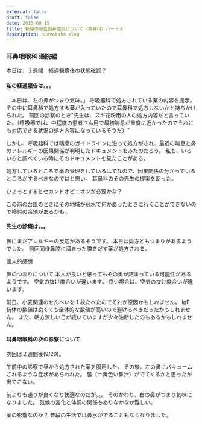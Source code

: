 ```yaml
---
external: false
draft: false
date: 2015-09-15
title: 新種の慢性副鼻腔炎について（耳鼻科）パート８
description: nuovotaka blog
---
```


### 耳鼻咽喉科 通院編

本日は、２週間　経過観察後の状態確認？

#### 私の経過報告は。。。

「本日は、左の鼻がつまり気味。」
呼吸器科で処方されている薬の内容を提示。
その中に耳鼻科で処方する薬が入っていたので耳鼻科で処方しないかと持ちかけられた。
前回の診察のとき"先生は、スギ花粉用の人の処方内容だと言っていた。（呼吸器では、中程度の患者さん用で最初喘息が重度に近かったのでそれにも対応できる状況の処方内容になっているそうだ）"

しかし、呼吸器科では喘息のガイドラインに沿って処方がされ、最近の喘息と鼻のアレルギーの因果関係が判明したドキュメントをみたのだろう。
私も、いろいろと調べている時にそのドキュメントを見たことがある。

処方しているところで薬の管理をしているはずなので、因果関係の分かっているところがするべきなのではと思い。
耳鼻科のその先生の提案を断った。

ひょっとするとセカンドオピニオンが必要かな？

この前の台風のときにその地域が冠水で何かあったときに行くことができないので検討の余地があるかも。

#### 先生の診察は。。。

鼻にまだアレルギーの反応があるそうです。
本日は両方ともつまりがあるようでした。
前回同様鼻腔に溜まった膿をだす薬が処方される。

個人的感想

鼻のつまりについて
本人が良いと思ってもその奥が詰まっている可能性があるようです。
空気の抜け度合いが違います。
良い場合は、空気の抜け度合いが違います。

前日、小麦関連のせんべいを１枚たべたのでそれが原因かもしれません。
IgE 抗体の数値は良くても全体的な数値が高いので避けるべきだったかもしれません。
また、朝方涼しい日が続いていますが少々油断したのもあるかもしれません。

#### 耳鼻咽喉科の次の診察について

次回は２週間後(9/29)。

午前中の診察で昼から処方された薬を服用した。
その後、左の鼻にバキュームされるような症状があらわれた。
膿（＝黄色い鼻汁）がでてくるかと思ったが出てこない。

前よりも通りが良くなり快適なのだが。。。
そのかわり、右の鼻がつまり気味になりました。
気候の変化と体調の関係もありなかなか難しい。

薬の影響なのか？
普段の生活では鼻水がでることもなくなりました。
